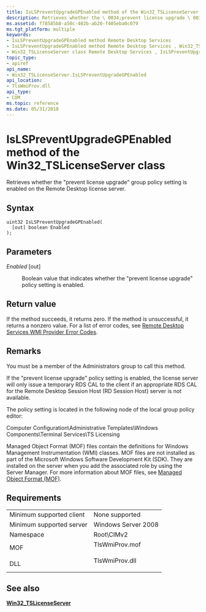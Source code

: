 ```yaml
---
title: IsLSPreventUpgradeGPEnabled method of the Win32_TSLicenseServer class
description: Retrieves whether the \ 0034;prevent license upgrade \ 0034; group policy setting is enabled on the Remote Desktop license server.
ms.assetid: f78585b8-a50c-402b-ab20-f405eba0c079
ms.tgt_platform: multiple
keywords:
- IsLSPreventUpgradeGPEnabled method Remote Desktop Services
- IsLSPreventUpgradeGPEnabled method Remote Desktop Services , Win32_TSLicenseServer class
- Win32_TSLicenseServer class Remote Desktop Services , IsLSPreventUpgradeGPEnabled method
topic_type:
- apiref
api_name:
- Win32_TSLicenseServer.IsLSPreventUpgradeGPEnabled
api_location:
- TlsWmiProv.dll
api_type:
- COM
ms.topic: reference
ms.date: 05/31/2018
---
```


# IsLSPreventUpgradeGPEnabled method of the Win32\_TSLicenseServer class

Retrieves whether the "prevent license upgrade" group policy setting is enabled on the Remote Desktop license server.

## Syntax


```mof
uint32 IsLSPreventUpgradeGPEnabled(
  [out] boolean Enabled
);
```



## Parameters

<dl> <dt>

*Enabled* \[out\]
</dt> <dd>

Boolean value that indicates whether the "prevent license upgrade" policy setting is enabled.

</dd> </dl>

## Return value

If the method succeeds, it returns zero. If the method is unsuccessful, it returns a nonzero value. For a list of error codes, see [Remote Desktop Services WMI Provider Error Codes](terminal-services-wmi-provider-error-codes.md).

## Remarks

You must be a member of the Administrators group to call this method.

If the "prevent license upgrade" policy setting is enabled, the license server will only issue a temporary RDS CAL to the client if an appropriate RDS CAL for the Remote Desktop Session Host (RD Session Host) server is not available.

The policy setting is located in the following node of the local group policy editor:

Computer Configuration\\Administrative Templates\\Windows Components\\Terminal Services\\TS Licensing

Managed Object Format (MOF) files contain the definitions for Windows Management Instrumentation (WMI) classes. MOF files are not installed as part of the Microsoft Windows Software Development Kit (SDK). They are installed on the server when you add the associated role by using the Server Manager. For more information about MOF files, see [Managed Object Format (MOF)](/windows/desktop/WmiSdk/managed-object-format--mof-).

## Requirements



|                                     |                                                                                           |
|-------------------------------------|-------------------------------------------------------------------------------------------|
| Minimum supported client<br/> | None supported<br/>                                                                 |
| Minimum supported server<br/> | Windows Server 2008<br/>                                                            |
| Namespace<br/>                | Root\\CIMv2<br/>                                                                    |
| MOF<br/>                      | <dl> <dt>TlsWmiProv.mof</dt> </dl> |
| DLL<br/>                      | <dl> <dt>TlsWmiProv.dll</dt> </dl> |



## See also

<dl> <dt>

[**Win32\_TSLicenseServer**](win32-tslicenseserver.md)
</dt> </dl>

 

